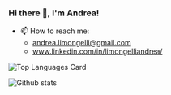 ### Hi there 👋, I'm Andrea!
- 📫 How to reach me:
  - andrea.limongelli@gmail.com
  - www.linkedin.com/in/limongelliandrea/

<!--
**andrealimongelli/andrealimongelli** is a ✨ _special_ ✨ repository because its `README.md` (this file) appears on your GitHub profile.

Here are some ideas to get you started:

- 🔭 I’m currently working on ...
- 🌱 I’m currently learning ...
- 👯 I’m looking to collaborate on ...
- 🤔 I’m looking for help with ...
- 💬 Ask me about ...
- 📫 How to reach me: ...
- 😄 Pronouns: ...
- ⚡ Fun fact: ...
-->
![Top Languages Card](https://github-readme-stats.vercel.app/api/top-langs/?username=andrealimongelli)

![Github stats](https://github-readme-stats.vercel.app/api?username=andrealimongelli&show_icons=true)

